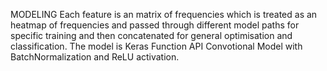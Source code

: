 MODELING
Each feature is an matrix of frequencies which is treated as an heatmap of frequencies and passed through different model paths for specific training and then concatenated for general optimisation and classification. The model is Keras Function API Convotional Model with BatchNormalization and ReLU activation.
